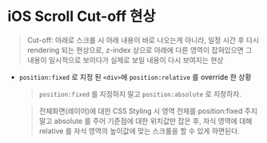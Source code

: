 # iOS Scroll Cut-off 현상
> Cut-off: 아래로 스크롤 시 아래 내용이 바로 나오는게 아니라, 일정 시간 후 다시 rendering 되는 현상으로, z-index 상으로 아래에 다른 영역이 잡혀있으면 그 내용이 일시적으로 보이다가 실제로 보일 내용이 다시 보여지는 현상

- ```position:fixed``` 로 지정 된 ```<div>```에 ```position:relative``` 를 override 한 상황
	> ```position:fixed``` 를 지정하지 말고 ```position:absolute``` 로 지정하자.

	> 전체화면(레이어)에 대한 CSS Styling 시 영역 전체를 position:fixed 주지말고 absolute 를 주어 기준점에 대한 위치값만 잡은 후, 자식 영역에 대해 relative 를 자식 영역의 높이값에 맞는 스크롤을 할 수 있게 하면된다.
